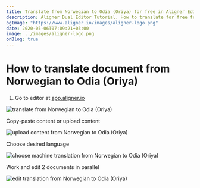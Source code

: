 ```yaml
---
title: Translate from Norwegian to Odia (Oriya) for free in Aligner Editor
description: Aligner Dual Editor Tutorial. How to translate for free from Norwegian to Odia (Oriya). Aligner is multilingual document management platform. 
ogImage: "https://www.aligner.io/images/aligner-logo.png"
date: 2020-05-06T07:09:21+03:00
image: ../images/aligner-logo.png
onBlog: true
---
```


# How to translate document from Norwegian to Odia (Oriya)

1. Go to editor at [app.aligner.io](https://app.aligner.io "Aligner App web page")

![translate from Norwegian to Odia (Oriya)](../aligner-blank-editor.png "translate from Norwegian to Odia (Oriya)")

Copy-paste content or upload content

![upload content from Norwegian to Odia (Oriya)](../aligner-uploaded-document.png "upload content from Norwegian to Odia (Oriya)")

Choose desired language

![choose machine translation from Norwegian to Odia (Oriya)](../aligner-language-dropdown.png "choose machine translation from Norwegian to Odia (Oriya)")

Work and edit 2 documents in parallel

![edit translation from Norwegian to Odia (Oriya)](../aligner-double-sitded-editor.png "edit translation from Norwegian to Odia (Oriya)")

